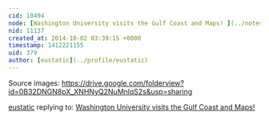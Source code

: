 ```yaml
---
cid: 10494
node: [Washington University visits the Gulf Coast and Maps! ](../notes/stevie/09-12-2014/washington-university-visits-the-gulf-coast-and-maps)
nid: 11137
created_at: 2014-10-02 03:39:15 +0000
timestamp: 1412221155
uid: 379
author: [eustatic](../profile/eustatic)
---
```


Source images:
https://drive.google.com/folderview?id=0B32DNGN8pX_XNHNyQ2NuMnlqS2s&usp=sharing

[eustatic](../profile/eustatic) replying to: [Washington University visits the Gulf Coast and Maps! ](../notes/stevie/09-12-2014/washington-university-visits-the-gulf-coast-and-maps)

